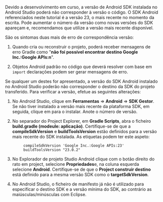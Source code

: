 Devido a desenvolvimento em curso, a versão de Android SDK instalada no Android Studio poderá não corresponder à versão o código. O SDK Android referenciados neste tutorial é a versão 23, o mais recente no momento da escrita. Pode aumentar o número da versão como novas versões do SDK apareçam e, recomendamos que utilize a versão mais recente disponível.

São os sintomas duas mais de erro de correspondência versão:

1. Quando cria ou reconstruir o projeto, poderá receber mensagens de erro Gradle como "**não foi possível encontrar destino Google Inc.:Google APIs:n**".

2. Objetos Android padrão no código que deverá resolver com base em `import` declarações podem ser gerar mensagens de erro.

Se qualquer um destes for apresentado, a versão do SDK Android instalado no Android Studio poderão não corresponder o destino da SDK do projeto transferido.  Para verificar a versão, efetue as seguintes alterações:


1. No Android Studio, clique em **Ferramentas** => **Android** => **SDK Gestor**. Se não tiver instalado a versão mais recente da plataforma SDK, em seguida, clique em para o instalar. Anote o número de versão.

2. No separador do Project Explorer, em **Gradle Scripts**, abra o ficheiro **build.gradle (modeule: aplicação)**. Certifique-se de que a **compileSdkVersion** e **buildToolsVersion** estão definidos para a versão mais recente do SDK instalada. As etiquetas podem ter este aspeto:
 
            compileSdkVersion 'Google Inc.:Google APIs:23'
            buildToolsVersion "23.0.2"
    
3. No Explorador de projeto Studio Android clique com o botão direito do rato em project, selecione **Propriedades**e, na coluna esquerda selecione **Android**. Certifique-se de que o **Project construir destino** está definido para a mesma versão SDK como o **targetSdkVersion**.

4. No Android Studio, o ficheiro de manifesto já não é utilizado para especificar o destino SDK e a versão mínima do SDK, ao contrário as maiúsculas/minúsculas com Eclipse.
